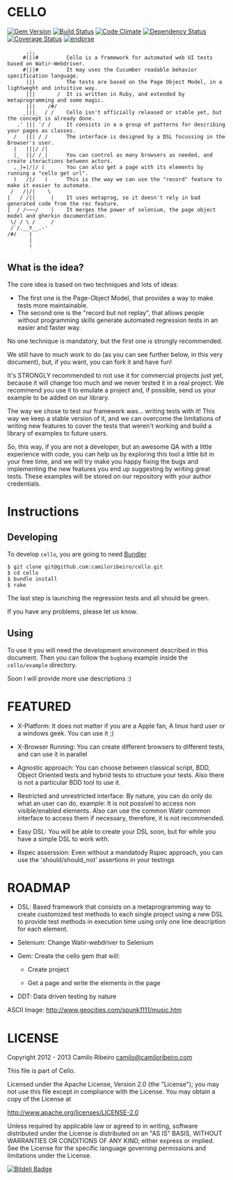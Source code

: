 CELLO  
=====
[![Gem Version](https://badge.fury.io/rb/cello.png)](http://badge.fury.io/rb/cello)
[![Build Status](https://secure.travis-ci.org/camiloribeiro/cello.png)](http://travis-ci.org/camiloribeiro/cello)
[![Code Climate](https://codeclimate.com/github/camiloribeiro/cello.png)](https://codeclimate.com/github/camiloribeiro/cello)
[![Dependency Status](https://gemnasium.com/camiloribeiro/cello.png)](https://gemnasium.com/camiloribeiro/cello)
[![Coverage Status](https://coveralls.io/repos/camiloribeiro/cello/badge.png)](https://coveralls.io/r/camiloribeiro/cello)
[![endorse](https://api.coderwall.com/camiloribeiro/endorsecount.png)](https://coderwall.com/camiloribeiro)


          ,;,
         #(|)#         Cello is a framework for automated web UI tests based on Watir-Webdriver.
         #|||#         It may uses the Cucumber readable behavior specification language. 
          |||          The tests are based on the Page Object Model, in a lightweght and intuitive way.
          |||       /  It is written in Ruby, and extended by metaprogramming and some magic.
          |||    /#/      
         _|||_  / /    Cello isn't officially released or stable yet, but the concept is already done. 
       .' ||| '/ /     It consists in a a group of patterns for describing your pages as classes. 
      /   ||| / /      The interface is designed by a DSL focussing in the Browser's user. 
      |   |||/ /|
      |_  ||/ /_|      You can control as many browsers as needed, and create iteractions between actors.
      ,_)=|/|/ (       You can also get a page with its elements by running a "cello get url". 
      )   /|/   (      This is the way we can use the "record" feature to make it easier to automate.
     /   /|/|    \
    |   / /||     |    It uses metaprog, so it doesn't rely in bad generated code from the rec feature.
    |  / /~~~/    |    It merges the power of selenium, the page object model and gherkin documentation.
     \/ / \ /     /
     /`/.__Y__.-'      
    /#/    | 
           |
           !
    
What is the idea?
-----------------
The core idea is based on two techniques and lots of ideas:

* The first one is the Page-Object Model, that provides a way to make tests more maintainable.
* The second one is the "record but not replay", that allows people without programming skills generate automated regression tests in an easier and faster way.

No one technique is mandatory, but the first one is strongly recommended.

We still have to much work to do (as you can see further below, in this very document), but, if you want, you can fork it and have fun!

It's STRONGLY recommended to not use it for commercial projects just yet, because it will change too much and we never tested it in a real project. We recommend you use it to emulate a project and, if possible, send us your example to be added on our library.

The way we chose to test our framework was... writing tests with it! This way we keep a stable version of it, and we can overcome the limitations of writing new features to cover the tests that weren't working and build a library of examples to future users. 

So, this way, if you are not a developer, but an awesome QA with a little experience with code, you can help us by exploring this tool a little bit in your free time, and we will try make you happy fixing the bugs and implementing the new features you end up suggesting by writing great tests. These examples will be stored on our repository with your author credentials.


Instructions
==========

Developing
----------
To develop `cello`, you are going to need [Bundler][1] 

    $ git clone git@github.com:camiloribeiro/cello.git
    $ cd cello
    $ bundle install
    $ rake

The last step is launching the regression tests and all should be green.

If you have any problems, please let us know.

[1]: http://gembundler.com

Using
-----

To use it you will need the development environment described in this document. Then you can follow the `bugbang` example inside the `cello/example` directory.

Soon I will provide more use descriptions :)

FEATURED
========

- X-Platform: It does not matter if you are a Apple fan, A linux hard user or a windows geek. You can use it ;)

- X-Browser Running: You can create different browsers to different tests, and can use it in parallel

- Agnostic approach: You can choose between classical script, BDD, Object Oriented tests and hybrid tests to structure your tests. Also there is not a particular BDD tool to use it.

- Restricted and unrestricted interface: By nature, you can do only do what an user can do, example: It is not possível to access non visible/enabled elements. Also can use the common Watir common interface to access them if necessary, therefore, it is not recommended.

- Easy DSL: You will be able to create your DSL soon, but for while you have a simple DSL to work with.

- Rspec asserssion: Even without a mandatody Rspec approach, you can use the 'should/should_not' assertions in your testings


ROADMAP
=======

- DSL: Based framework that consists on a metaprogramming way to create customized test methods to each single project using a new DSL to provide test methods in execution time using only one line description for each element.

- Selenium: Change Watir-webdriver to Selenium

- Gem: Create the cello gem that will:

  * Create project 

  * Get a page and write the elements in the page

- DDT: Data driven testing by nature

ASCII Image: http://www.geocities.com/spunk1111/music.htm

LICENSE
=======

Copyright 2012 - 2013 Camilo Ribeiro camilo@camiloribeiro.com

This file is part of Cello.

Licensed under the Apache License, Version 2.0 (the "License"); you may not use this file except in compliance with the License. You may obtain a copy of the License at

http://www.apache.org/licenses/LICENSE-2.0

Unless required by applicable law or agreed to in writing, software distributed under the License is distributed on an "AS IS" BASIS, WITHOUT WARRANTIES OR CONDITIONS OF ANY KIND, either express or implied. See the License for the specific language governing permissions and limitations under the License.

[![Bitdeli Badge](https://d2weczhvl823v0.cloudfront.net/camiloribeiro/cello/trend.png)](https://bitdeli.com/free "Bitdeli Badge")
